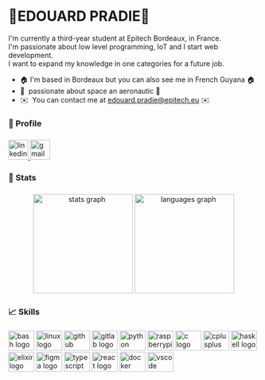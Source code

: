 🚀EDOUARD PRADIE🚀
===========================

I'm currently a third-year student at Epitech Bordeaux, in France. <br/>
I'm passionate about low level programming, IoT and I start web development. <br/>
I want to expand my knowledge in one categories for a future job.

* 🏠  I'm based in Bordeaux but you can also see me in French Guyana  🏠
* 🚀  passionate about space an aeronautic   🚀
* ✉️  You can contact me at [edouard.pradie@epitech.eu](mailto:edouard.pradie@epitech.eu)  ✉️

###

<h3 align="left">🔎 Profile</h3>

###

<div align="left">
  <a href="https://www.linkedin.com/in/edouard-pradie-bb7121237/" target="_blank">
    <img src="https://img.shields.io/static/v1?message=LinkedIn&logo=linkedin&label=&color=0077B5&logoColor=white&labelColor=&style=for-the-badge" height="40" alt="linkedin logo"  />
  </a>
  <a href="mailto:edouardpradie@gmail.com" target="_blank">
    <img src="https://img.shields.io/static/v1?message=Gmail&logo=gmail&label=&color=D14836&logoColor=white&labelColor=&style=for-the-badge" height="40" alt="gmail logo"  />
  </a>
</div>

###

<h3 align="left">🐙 Stats</h3>

###

<div align="center">
  <img src="https://github-readme-stats-git-masterrstaa-rickstaa.vercel.app/api?username=EdouardPradie&show_icons=true&hide=&count_private=true&theme=tokyonight&hide_border=false&show_icons=true" height="200" alt="stats graph"  />
  <img src="https://github-readme-stats-git-masterrstaa-rickstaa.vercel.app/api/top-langs/?username=EdouardPradie&langs_count=10&theme=tokyonight&hide_border=false&locale=en&custom_title=Top%20%Languages&layout=compact" height="200" alt="languages graph"  />
</div>

###

<h3 align="left">📈 Skills</h3>

###

<div align="left">
  <img src="https://cdn.jsdelivr.net/gh/devicons/devicon/icons/bash/bash-original.svg" height="40" width="52" alt="bash logo"  />
  <img src="https://cdn.jsdelivr.net/gh/devicons/devicon/icons/linux/linux-original.svg" height="40" width="52" alt="linux logo"  />
  <img src="https://cdn.jsdelivr.net/gh/devicons/devicon/icons/github/github-original.svg" height="40" width="52" alt="github logo"  />
  <img src="https://cdn.jsdelivr.net/gh/devicons/devicon/icons/gitlab/gitlab-original.svg" height="40" width="52" alt="gitlab logo"  />
  <img src="https://cdn.jsdelivr.net/gh/devicons/devicon/icons/python/python-original.svg" height="40" width="52" alt="python logo"  />
  <img src="https://cdn.jsdelivr.net/gh/devicons/devicon/icons/raspberrypi/raspberrypi-original.svg" height="40" width="52" alt="raspberrypi logo"  />
  <img src="https://cdn.jsdelivr.net/gh/devicons/devicon/icons/c/c-original.svg" height="40" width="52" alt="c logo"  />
  <img src="https://cdn.jsdelivr.net/gh/devicons/devicon/icons/cplusplus/cplusplus-original.svg" height="40" width="52" alt="cplusplus logo"  />
  <img src="https://cdn.jsdelivr.net/gh/devicons/devicon/icons/haskell/haskell-original.svg" height="40" width="52" alt="haskell logo"  />
  <img src="https://cdn.jsdelivr.net/gh/devicons/devicon/icons/elixir/elixir-original.svg" height="40" width="52" alt="elixir logo"  />
  <img src="https://cdn.jsdelivr.net/gh/devicons/devicon/icons/figma/figma-original.svg" height="40" width="52" alt="figma logo"  />
  <img src="https://cdn.jsdelivr.net/gh/devicons/devicon/icons/typescript/typescript-original.svg" height="40" width="52" alt="typescript logo"  />
  <img src="https://cdn.jsdelivr.net/gh/devicons/devicon/icons/react/react-original.svg" height="40" width="52" alt="react logo"  />
  <img src="https://cdn.jsdelivr.net/gh/devicons/devicon/icons/docker/docker-original.svg" height="40" width="52" alt="docker logo"  />
  <img src="https://cdn.jsdelivr.net/gh/devicons/devicon/icons/vscode/vscode-original.svg" height="40" width="52" alt="vscode logo"  />
</div>
